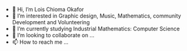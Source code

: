- 👋 Hi, I’m Lois Chioma Okafor
- 👀 I’m interested in Graphic design, Music, Mathematics, community Development and Volunteering
- 🌱 I’m currently studying Industrial Mathematics: Computer Science
- 💞️ I’m looking to collaborate on ...
- 📫 How to reach me ...

<!---
LoisOkafor/LoisOkafor is a ✨ special ✨ repository because its `README.md` (this file) appears on your GitHub profile.
You can click the Preview link to take a look at your changes.
--->
